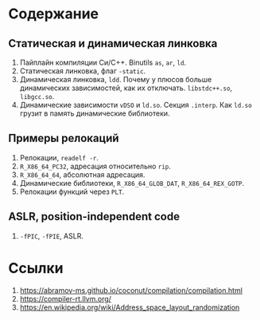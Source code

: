 # Содержание

## Статическая и динамическая линковка

1. Пайплайн компиляции Си/C++. Binutils `as`, `ar`, `ld`.
1. Статическая линковка, флаг `-static`.
1. Динамическая линковка, `ldd`. Почему у плюсов больше динамических
   зависимостей, как их отключать. `libstdc++.so`, `libgcc.so`.
1. Динамические зависимости `vDSO` и `ld.so`. Секция `.interp`. Как `ld.so`
   грузит в память динамические библиотеки.

## Примеры релокаций

1. Релокации, `readelf -r`.
1. `R_X86_64_PC32`, адресация относительно `rip`.
1. `R_X86_64_64`, абсолютная адресация.
1. Динамические библиотеки, `R_X86_64_GLOB_DAT`, `R_X86_64_REX_GOTP`.
1. Релокации функций через `PLT`.

## ASLR, position-independent code

1. `-fPIC`, `-fPIE`, ASLR.

# Ссылки

1. https://abramov-ms.github.io/coconut/compilation/compilation.html
1. https://compiler-rt.llvm.org/
1. https://en.wikipedia.org/wiki/Address_space_layout_randomization
